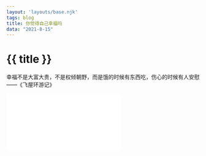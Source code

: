 ```yaml
---
layout: 'layouts/base.njk'
tags: blog
title: 你觉得自己幸福吗
data: "2021-8-15"
---
```


# {{ title }}

幸福不是大富大贵，不是权倾朝野，而是饿的时候有东西吃，伤心的时候有人安慰——《飞屋环游记》

<div class="size-video">
<iframe src="//player.bilibili.com/player.html?aid=334398635&bvid=BV1gw411R7ez&cid=378853762&page=1" scrolling="no" border="0" frameborder="no" framespacing="0" allowfullscreen="true"> </iframe>
</div>